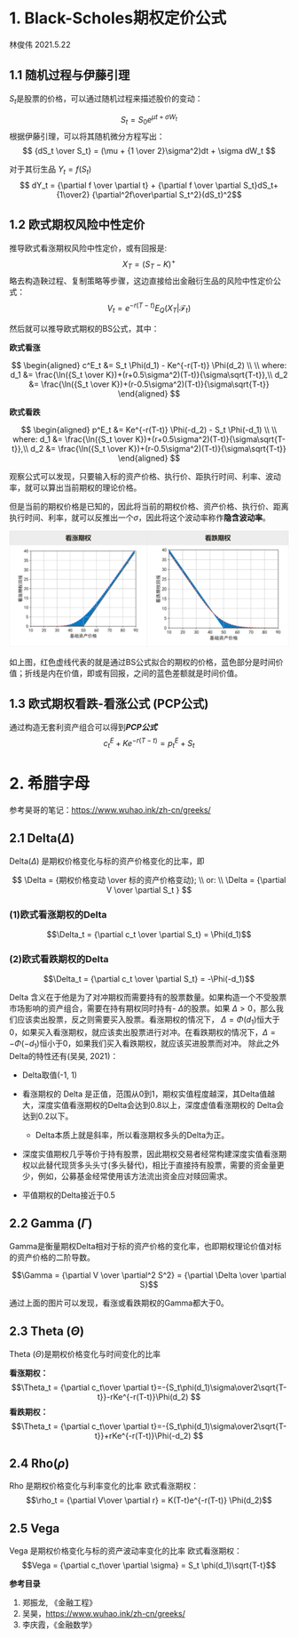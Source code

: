 # 1. Black-Scholes期权定价公式
林俊伟 2021.5.22
## 1.1 随机过程与伊藤引理

$S_t$是股票的价格，可以通过随机过程来描述股价的变动：

$$ S_t = S_0 e^{\mu t+ \sigma W_t}$$
根据伊藤引理，可以将其随机微分方程写出：
$$ {dS_t \over S_t} = (\mu + {1 \over 2}\sigma^2)dt + \sigma dW_t $$

对于其衍生品 $Y_t = f(S_t)$
$$ dY_t = {\partial f \over \partial t} + {\partial f \over \partial S_t}dS_t+ {1\over2} {\partial^2f\over\partial S_t^2}(dS_t)^2$$

## 1.2 欧式期权风险中性定价

推导欧式看涨期权风险中性定价，或有回报是:
$$X_T = (S_T - K)^+$$
略去构造鞅过程、复制策略等步骤，这边直接给出金融衍生品的风险中性定价公式：
$$V_t = e^{-r(T-t)}E_Q(X_T|\mathcal{F}_t)$$

然后就可以推导欧式期权的BS公式，其中：

**欧式看涨**

$$
\begin{aligned}
c^E_t &= S_t \Phi(d_1) - Ke^{-r(T-t)} \Phi(d_2) \\
\\
where: d_1 &=  \frac{\ln({S_t \over K})+(r+0.5\sigma^2)(T-t)}{\sigma\sqrt{T-t}},\\
d_2 &=  \frac{\ln({S_t \over K})+(r-0.5\sigma^2)(T-t)}{\sigma\sqrt{T-t}}
\end{aligned}
$$

**欧式看跌**

$$
\begin{aligned}
p^E_t &= Ke^{-r(T-t)} \Phi(-d_2) - S_t \Phi(-d_1)  \\
\\
where: d_1 &=  \frac{\ln({S_t \over K})+(r+0.5\sigma^2)(T-t)}{\sigma\sqrt{T-t}},\\
d_2 &=  \frac{\ln({S_t \over K})+(r-0.5\sigma^2)(T-t)}{\sigma\sqrt{T-t}}
\end{aligned}
$$

观察公式可以发现，只要输入标的资产价格、执行价、距执行时间、利率、波动率，就可以算出当前期权的理论价格。

但是当前的期权价格是已知的，因此将当前的期权价格、资产价格、执行价、距离执行时间、利率，就可以反推出一个$\sigma$，因此将这个波动率称作**隐含波动率**。

![](./Figs/Delta1.png)

如上图，红色虚线代表的就是通过BS公式拟合的期权的价格，蓝色部分是时间价值；折线是内在价值，即或有回报，之间的蓝色差额就是时间价值。

## 1.3 欧式期权看跌-看涨公式 (PCP公式)

通过构造无套利资产组合可以得到***PCP公式***
$$c^E_t + Ke^{-r(T-t)}=p^E_t+S_t$$


# 2. 希腊字母
参考昊哥的笔记：https://www.wuhao.ink/zh-cn/greeks/
## 2.1 Delta($\Delta$)

Delta($\Delta$) 是期权价格变化与标的资产价格变化的比率，即

$$
\Delta = {期权价格变动 \over 标的资产价格变动}; \\
or:
\\
\Delta = {\partial V \over \partial S_t }
$$

### **(1)欧式看涨期权的Delta**
$$\Delta_t = {\partial c_t \over \partial S_t} = \Phi(d_1)$$

### **(2)欧式看跌期权的Delta**
$$\Delta_t = {\partial c_t \over \partial S_t} = -\Phi(-d_1)$$

Delta 含义在于他是为了对冲期权而需要持有的股票数量。如果构造一个不受股票市场影响的资产组合，需要在持有期权同时持有- $\Delta$的股票。如果 $\Delta > 0$，那么我们应该卖出股票，反之则需要买入股票。看涨期权的情况下， $\Delta= \Phi(d_1)$恒大于0，如果买入看涨期权，就应该卖出股票进行对冲。在看跌期权的情况下，$\Delta= -\Phi(-d_1)$恒小于0，如果我们买入看跌期权，就应该买进股票而对冲。
除此之外Delta的特性还有(吴昊, 2021)：
-   Delta取值(-1, 1)

-   看涨期权的 Delta 是正值，范围从0到1，期权实值程度越深，其Delta值越大，深度实值看涨期权的Delta会达到0.8以上，深度虚值看涨期权的 Delta会达到0.2以下。
    -   Delta本质上就是斜率，所以看涨期权多头的Delta为正。

-   深度实值期权几乎等价于持有股票，因此期权交易者经常构建深度实值看涨期权以此替代现货多头头寸(多头替代)，相比于直接持有股票，需要的资金量更少，例如，公募基金经常使用该方法流出资金应对赎回需求。

-   平值期权的Delta接近于0.5


## 2.2 Gamma ($\Gamma$)

Gamma是衡量期权Delta相对于标的资产价格的变化率，也即期权理论价值对标的资产价格的二阶导数。

$$\Gamma = {\partial V \over \partial^2 S^2} = {\partial \Delta \over \partial S}$$

通过上面的图片可以发现，看涨或看跌期权的Gamma都大于0。


## 2.3 Theta ($\Theta$)

Theta ($\Theta$)是期权价格变化与时间变化的比率

**看涨期权：**
$$\Theta_t = {\partial c_t\over \partial t}=-{S_t\phi(d_1)\sigma\over2\sqrt{T-t}}-rKe^{-r(T-t)}\Phi(d_2)
$$
**看跌期权：**
$$\Theta_t = {\partial c_t\over \partial t}=-{S_t\phi(d_1)\sigma\over2\sqrt{T-t}}+rKe^{-r(T-t)}\Phi(-d_2)
$$


## 2.4 Rho($\rho$)
Rho 是期权价格变化与利率变化的比率
欧式看涨期权：
$$\rho_t = {\partial V\over \partial r} = K(T-t)e^{-r(T-t)} \Phi(d_2)$$

## 2.5 Vega
Vega 是期权价格变化与标的资产波动率变化的比率
欧式看涨期权：
$$Vega = {\partial c_t\over \partial \sigma} = S_t \phi(d_1)\sqrt{T-t}$$


**参考目录**
1. 郑振龙, 《金融工程》
2. 吴昊，https://www.wuhao.ink/zh-cn/greeks/
3. 李庆霞，《金融数学》